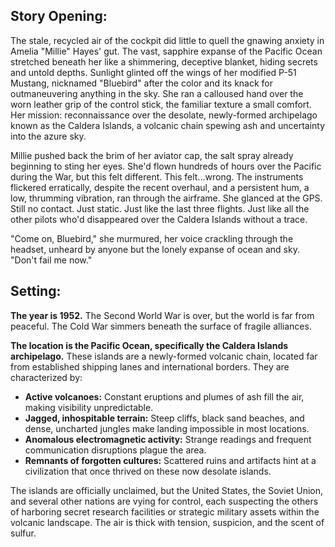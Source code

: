 ## Story Opening:

The stale, recycled air of the cockpit did little to quell the gnawing anxiety in Amelia "Millie" Hayes' gut. The vast, sapphire expanse of the Pacific Ocean stretched beneath her like a shimmering, deceptive blanket, hiding secrets and untold depths.  Sunlight glinted off the wings of her modified P-51 Mustang, nicknamed "Bluebird" after the color and its knack for outmaneuvering anything in the sky.  She ran a calloused hand over the worn leather grip of the control stick, the familiar texture a small comfort. Her mission: reconnaissance over the desolate, newly-formed archipelago known as the Caldera Islands, a volcanic chain spewing ash and uncertainty into the azure sky.

Millie pushed back the brim of her aviator cap, the salt spray already beginning to sting her eyes.  She'd flown hundreds of hours over the Pacific during the War, but this felt different. This felt…wrong.  The instruments flickered erratically, despite the recent overhaul, and a persistent hum, a low, thrumming vibration, ran through the airframe.  She glanced at the GPS. Still no contact.  Just static.  Just like the last three flights. Just like all the other pilots who'd disappeared over the Caldera Islands without a trace.

"Come on, Bluebird," she murmured, her voice crackling through the headset, unheard by anyone but the lonely expanse of ocean and sky. "Don't fail me now."

## Setting:

**The year is 1952.** The Second World War is over, but the world is far from peaceful. The Cold War simmers beneath the surface of fragile alliances.  

**The location is the Pacific Ocean, specifically the Caldera Islands archipelago.** These islands are a newly-formed volcanic chain, located far from established shipping lanes and international borders.  They are characterized by:

*   **Active volcanoes:** Constant eruptions and plumes of ash fill the air, making visibility unpredictable.
*   **Jagged, inhospitable terrain:** Steep cliffs, black sand beaches, and dense, uncharted jungles make landing impossible in most locations.
*   **Anomalous electromagnetic activity:** Strange readings and frequent communication disruptions plague the area.
*   **Remnants of forgotten cultures:** Scattered ruins and artifacts hint at a civilization that once thrived on these now desolate islands.

The islands are officially unclaimed, but the United States, the Soviet Union, and several other nations are vying for control, each suspecting the others of harboring secret research facilities or strategic military assets within the volcanic landscape. The air is thick with tension, suspicion, and the scent of sulfur.
